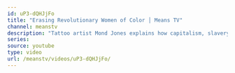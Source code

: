 ```yaml
---
id: uP3-dQHJjFo
title: "Erasing Revolutionary Women of Color │ Means TV"
channel: meanstv
description: "Tattoo artist Mond Jones explains how capitalism, slavery and colonization intersect to create institutional racism. American capitalism was literally built on the backs of African slaves."
series:
source: youtube
type: video
url: /meanstv/videos/uP3-dQHJjFo/
---
```

